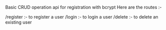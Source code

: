 Basic CRUD operation api for registration with bcrypt
Here are the routes :-

/register :- to register a user
/login :- to login a user
/delete :- to delete an existing user
